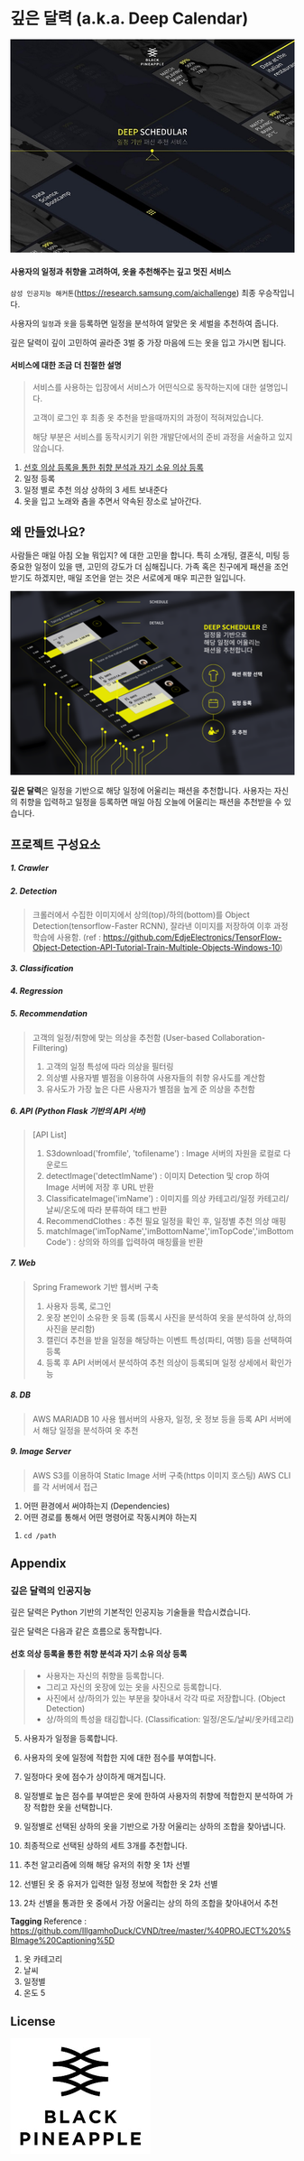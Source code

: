 # 깊은 달력 (a.k.a. Deep Calendar)

![main page](./main.jpg)
#### 사용자의 일정과 취향을 고려하여, 옷을 추천해주는 깊고 멋진 서비스
`삼성 인공지능 해커톤`(https://research.samsung.com/aichallenge) 최종 우승작입니다.

사용자의 `일정`과 `옷`을 등록하면 일정을 분석하여 알맞은 옷 세벌을 추천하여 줍니다.

깊은 달력이 깊이 고민하여 골라준 3벌 중 가장 마음에 드는 옷을 입고 가시면 됩니다.

#### 서비스에 대한 조금 더 친절한 설명
> 서비스를 사용하는 입장에서 서비스가 어떤식으로 동작하는지에 대한 설명입니다.
>
> 고객이 로그인 후 최종 옷 추천을 받을때까지의 과정이 적혀져있습니다.
>
> 해당 부분은 서비스를 동작시키기 위한 개발단에서의 준비 과정을 서술하고 있지 않습니다.
1. [선호 의상 등록을 통한 취향 분석과 자기 소유 의상 등록](#선호-의상-등록을-통한-취향-분석과-자기-소유-의상-등록)
2. 일정 등록
3. 일정 별로 추천 의상 상하의 3 세트 보내준다
4. 옷을 입고 노래와 춤을 추면서 약속된 장소로 날아간다.

## 왜 만들었나요?
사람들은 매일 아침 오늘 뭐입지? 에 대한 고민을 합니다.
특히 소개팅, 결혼식, 미팅 등 중요한 일정이 있을 땐, 고민의 강도가 더 심해집니다.
가족 혹은 친구에게 패션을 조언 받기도 하겠지만, 매일 조언을 얻는 것은 서로에게 매우 피곤한 일입니다.

![service_intro](./service%20abstract.png)

**깊은 달력**은 일정을 기반으로 해당 일정에 어울리는 패션을 추천합니다.
사용자는 자신의 취향을 입력하고 일정을 등록하면 매일 아침 오늘에 어울리는 패션을 추천받을 수 있습니다.


## 프로젝트 구성요소

##### 1. Crawler
##### 2. Detection
> 크롤러에서 수집한 이미지에서 상의(top)/하의(bottom)를 Object Detection(tensorflow-Faster RCNN), 잘라낸 이미지를 저장하여 이후 과정 학습에 사용함.
> (ref : https://github.com/EdjeElectronics/TensorFlow-Object-Detection-API-Tutorial-Train-Multiple-Objects-Windows-10)
##### 3. Classification
##### 4. Regression
##### 5. Recommendation
> 고객의 일정/취향에 맞는 의상을 추천함 (User-based Collaboration-Filltering)  
> 1. 고객의 일정 특성에 따라 의상을 필터링
> 2. 의상별 사용자별 별점을 이용하여 사용자들의 취향 유사도를 계산함
> 3. 유사도가 가장 높은 다른 사용자가 별점을 높게 준 의상을 추천함
##### 6. API (Python Flask 기반의 API 서버)
> [API List]
> 1. S3download('fromfile', 'tofilename') : Image 서버의 자원을 로컬로 다운로드
> 2. detectImage('detectImName') : 이미지 Detection 및 crop 하여 Image 서버에 저장 후 URL 반환
> 3. ClassificateImage('imName') : 이미지를 의상 카테고리/일정 카테고리/날씨/온도에 따라 분류하여 태그 반환
> 4. RecommendClothes : 추천 필요 일정을 확인 후, 일정별 추천 의상 매핑 
> 5. matchImage('imTopName','imBottomName','imTopCode','imBottomCode') : 상의와 하의를 입력하여 매칭률을 반환
##### 7. Web
> Spring Framework 기반 웹서버 구축
> 1. 사용자 등록, 로그인
> 2. 옷장 본인이 소유한 옷 등록 (등록시 사진을 분석하여 옷을 분석하여 상,하의 사진을 분리함)
> 3. 캘린더 추천을 받을 일정을 해당하는 이벤트 특성(파티, 여행) 등을 선택하여 등록
> 4. 등록 후 API 서버에서 분석하여 추천 의상이 등록되며 일정 상세에서 확인가능
##### 8. DB
> AWS MARIADB 10 사용
> 웹서버의 사용자, 일정, 옷 정보 등을 등록
> API 서버에서 해당 일정을 분석하여 옷 추천
##### 9. Image Server
> AWS S3를 이용하여 Static Image 서버 구축(https 이미지 호스팅)
> AWS CLI를 각 서버에서 접근




1. 어떤 환경에서 써야하는지 (Dependencies)
2. 어떤 경로를 통해서 어떤 명령어로 작동시켜야 하는지
1) ``cd /path``



## Appendix

### 깊은 달력의 인공지능
깊은 달력은 Python 기반의 기본적인 인공지능 기술들을 학습시켰습니다.

깊은 달력은 다음과 같은 흐름으로 동작합니다.

#### 선호 의상 등록을 통한 취향 분석과 자기 소유 의상 등록
 > - 사용자는 자신의 취향을 등록합니다.
 > - 그리고 자신의 옷장에 있는 옷을 사진으로 등록합니다.
 > - 사진에서 상/하의가 있는 부분을 찾아내서 각각 따로 저장합니다. (Object Detection)
 > - 상/하의의 특성을 태깅합니다. (Classification: 일정/온도/날씨/옷카테고리)
5. 사용자가 일정을 등록합니다.
6. 사용자의 옷에 일정에 적합한 지에 대한 점수를 부여합니다.
7. 일정마다 옷에 점수가 상이하게 매겨집니다.
8. 일정별로 높은 점수를 부여받은 옷에 한하여 사용자의 취향에 적합한지 분석하여 가장 적합한 옷을 선택합니다.
9. 일정별로 선택된 상하의 옷을 기반으로 가장 어울리는 상하의 조합을 찾아냅니다.
10. 최종적으로 선택된 상하의 세트 3개를 추천합니다.

1. 추천 알고리즘에 의해 해당 유저의 취향 옷 1차 선별
2. 선별된 옷 중 유저가 입력한 일정 정보에 적합한 옷 2차 선별
3. 2차 선별을 통과한 옷 중에서 가장 어울리는 상의 하의 조합을 찾아내어서 추천


**Tagging**
Reference : https://github.com/IllgamhoDuck/CVND/tree/master/%40PROJECT%20%5BImage%20Captioning%5D
1. 옷 카테고리
2. 날씨
3. 일정별
4. 온도
5



## License
![main page](./bplogo.jpg)

